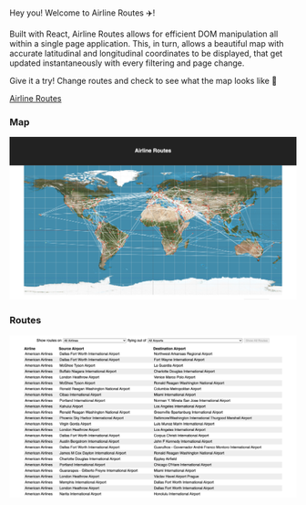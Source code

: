 Hey you! Welcome to Airline Routes ✈️!

Built with React, Airline Routes allows for efficient DOM manipulation all within a single page application. This, in turn, allows a beautiful map with accurate latitudinal and longitudinal coordinates to be displayed, that get updated instantaneously with every filtering and page change.

Give it a try! Change routes and check to see what the map looks like 🙂

[Airline Routes](https://sheltered-bayou-88093.herokuapp.com/)

### Map
![Map](https://github.com/gabedealmeida/airline-routes/blob/master/public/images/airline_map.png)

### Routes
![Routes](https://github.com/gabedealmeida/airline-routes/blob/master/public/images/airline_routes.png)
